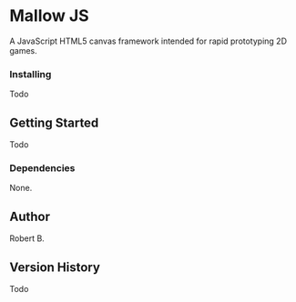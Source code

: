 # Mallow JS
A JavaScript HTML5 canvas framework intended for rapid prototyping 2D games.

### Installing
Todo

## Getting Started
Todo

### Dependencies
None.

## Author
Robert B.

## Version History
Todo
